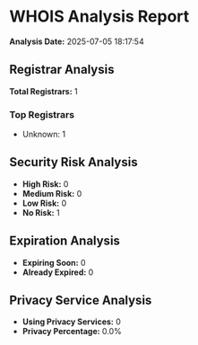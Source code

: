 # WHOIS Analysis Report

**Analysis Date:** 2025-07-05 18:17:54

## Registrar Analysis

**Total Registrars:** 1

### Top Registrars
- Unknown: 1

## Security Risk Analysis

- **High Risk:** 0
- **Medium Risk:** 0
- **Low Risk:** 0
- **No Risk:** 1

## Expiration Analysis

- **Expiring Soon:** 0
- **Already Expired:** 0

## Privacy Service Analysis

- **Using Privacy Services:** 0
- **Privacy Percentage:** 0.0%

